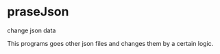 # praseJson
change json data


This programs goes other json files and changes them by a certain logic.


